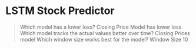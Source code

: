 # LSTM Stock Predictor

> Which model has a lower loss?
> Closing Price Model has lower loss
> Which model tracks the actual values better over time?
> Closing Prices model
> Which window size works best for the model?
Window Size 10
